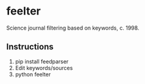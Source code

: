 feelter
=======

Science journal filtering based on keywords, c. 1998.


Instructions
---

1. pip install feedparser
2. Edit keywords/sources
3. python feelter
